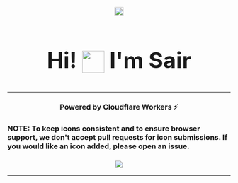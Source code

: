 <p align="center"><img align="center" width="20" src="https://media1.tenor.com/m/y0HnKKbCPAoAAAAC/duck-dancing-duck.gif"/></p>
<h2 align="center" style="font-size:50px;">Hi! <img align="center" width="50" src="https://media1.tenor.com/m/y0HnKKbCPAoAAAAC/duck-dancing-duck.gif"/> I'm Sair</h2>
<hr>

<h3 align="center">Powered by Cloudflare Workers ⚡</h3>

<h3>NOTE: To keep icons consistent and to ensure browser support, we don't accept pull requests for icon submissions. If you would like an icon added, please open an issue.<h3>

<p align="center"><img align="center" src="https://skillicons.dev/icons?i=js,html,css,java,spring"/></p>

---
